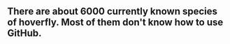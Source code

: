 ## There are about 6000 currently known species of hoverfly. Most of them don't know how to use GitHub.
